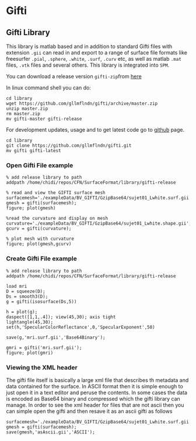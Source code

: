 # Gifti





## Gifti Library
This library is matlab based and in addition to standard Gifti files with extension `.gii` can read in and export to a range of surface file formats like freesurfer `.pial`, `.sphere`, `.white`, `.surf`, `.curv` etc, as well as matlab `.mat` files, `.vtk` files and several others. This library is integrated into `SPM`.

You can download a release version `gifti-zip`from [here](https://www.artefact.tk/software/matlab/gifti/)

In linux command shell you can do:

    cd library
    wget https://github.com/gllmflndn/gifti/archive/master.zip
    unzip master.zip
    rm master.zip
    mv gifti-master gifti-release


For development updates, usage and to get latest code go to [github](https://github.com/gllmflndn/gifti.git) page.

    cd library
    git clone https://github.com/gllmflndn/gifti.git
    mv gifti gifti-latest
    
### Open Gifti File example

    % add release library to path
    addpath /home/chidi/repos/CFN/SurfaceFormat/library/gifti-release
    
    % read and view the GIFTI surface mesh
    surfacemesh='./exampleData/BV_GIFTI/GzipBase64/sujet01_Lwhite.surf.gii'
    gmesh = gifti(surfacemesh);
    figure; plot(gmesh)
    
    %read the curvature and display on mesh
    curvature='./exampleData/BV_GIFTI/GzipBase64/sujet01_Lwhite.shape.gii';
    gcurv = gifti(curvature);
    
    % plot mesh with curvature
    figure; plot(gmesh,gcurv)


### Create Gifti File example

    % add release library to path
    addpath /home/chidi/repos/CFN/SurfaceFormat/library/gifti-release
    
    load mri
    D = squeeze(D);
    Ds = smooth3(D);
    g = gifti(isosurface(Ds,5))
      
    h = plot(g);
    daspect([1,1,.4]); view(45,30); axis tight
    lightangle(45,30);
    set(h,'SpecularColorReflectance',0,'SpecularExponent',50)
       
    save(g,'mri.surf.gii','Base64Binary');
    
    gmri = gifti('mri.surf.gii');
    figure; plot(gmri)

### Viewing the XML header
The gifti file itself is basically a large xml file that describes th metadata and data contained for the surface. In ASCII format then it is simple enough to just open it in a text editor and peruse the contents. In some cases the data is encoded as Base64 binary and compressed which the gifti library can manage. In order to see the xml header for files that are not ascii then you can simple open the gifti and then resave it as an ascii gifti as follows

    surfacemesh='./exampleData/BV_GIFTI/GzipBase64/sujet01_Lwhite.surf.gii'
    gmesh = gifti(surfacemesh);
    save(gmesh,'asAscii.gii','ASCII');

    